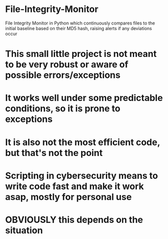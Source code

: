 # File-Integrity-Monitor
File Integrity Monitor in Python which continuously compares files to the initial baseline based on their MD5 hash, raising alerts if any deviations occur

# This small little project is not meant to be very robust or aware of possible errors/exceptions
# It works well under some predictable conditions, so it is prone to exceptions
# It is also not the most efficient code, but that's not the point
# Scripting in cybersecurity means to write code fast and make it work asap, mostly for personal use
# OBVIOUSLY this depends on the situation
